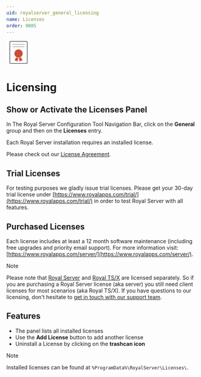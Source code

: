 ```yaml
---
uid: royalserver_general_licensing
name: Licenses
order: 9005
---
```


<img src="/r2023/images/RoyalServer/Svg/SVG_License_32.svg" class="icon-left icon-lg" alt="" />

# Licensing

## Show or Activate the Licenses Panel

In The Royal Server Configuration Tool Navigation Bar, click on the **General** group and then on the **Licenses** entry.

Each Royal Server installation requires an installed license.

Please check out our [License Agreement](https://www.royalapps.com/go/kb-server-main-licenseagreement).

## Trial Licenses
For testing purposes we gladly issue trial licenses. Please get your 30-day trial license under [https://www.royalapps.com/trial/](https://www.royalapps.com/trial/) in order to test Royal Server with all features.

## Purchased Licenses
Each license includes at least a 12 month software maintenance (including free upgrades and priority email support). For more information visit: [https://www.royalapps.com/server/](https://www.royalapps.com/server/).

> [!NOTE]
> Please note that [Royal Server](https://www.royalapps.com/server/) and [Royal TS/X](https://www.royalapps.com/ts/) are licensed separately. So if you are purchasing a Royal Server license (aka server) you still need client licenses for most scenarios (aka Royal TS/X). If you have questions to our licensing, don't hesitate to [get in touch with our support team](https://support.royalapps.com/support/tickets/new).


## Features

- The panel lists all installed licenses
- Use the **Add License** button to add another license
- Uninstall a License by clicking on the **trashcan icon**

> [!NOTE]
> Installed licenses can be found at `%ProgramData%\RoyalServer\Licenses\`.
